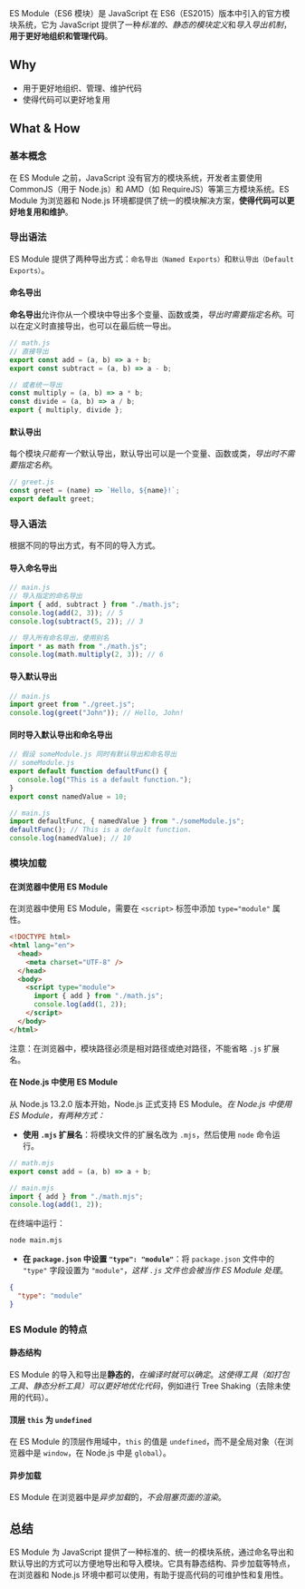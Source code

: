 ES Module（ES6 模块）是 JavaScript 在 ES6（ES2015）版本中引入的官方模块系统，它为 JavaScript 提供了一种*标准的、静态的模块定义*和*导入导出机制*，**用于更好地组织和管理代码**。

## Why
- 用于更好地组织、管理、维护代码
- 使得代码可以更好地复用

## What & How
### 基本概念

在 ES Module 之前，JavaScript 没有官方的模块系统，开发者主要使用 CommonJS（用于 Node.js）和 AMD（如 RequireJS）等第三方模块系统。ES Module 为浏览器和 Node.js 环境都提供了统一的模块解决方案，**使得代码可以更好地复用和维护**。

### 导出语法

ES Module 提供了两种导出方式：`命名导出（Named Exports）`和`默认导出（Default Exports）`。

#### 命名导出

**命名导出**允许你从一个模块中导出多个变量、函数或类，*导出时需要指定名称*。可以在定义时直接导出，也可以在最后统一导出。

```javascript
// math.js
// 直接导出
export const add = (a, b) => a + b;
export const subtract = (a, b) => a - b;

// 或者统一导出
const multiply = (a, b) => a * b;
const divide = (a, b) => a / b;
export { multiply, divide };
```

#### 默认导出

每个模块*只能有一个*默认导出，默认导出可以是一个变量、函数或类，*导出时不需要指定名称*。

```javascript
// greet.js
const greet = (name) => `Hello, ${name}!`;
export default greet;
```

### 导入语法

根据不同的导出方式，有不同的导入方式。

#### 导入命名导出

```javascript
// main.js
// 导入指定的命名导出
import { add, subtract } from "./math.js";
console.log(add(2, 3)); // 5
console.log(subtract(5, 2)); // 3

// 导入所有命名导出，使用别名
import * as math from "./math.js";
console.log(math.multiply(2, 3)); // 6
```

#### 导入默认导出

```javascript
// main.js
import greet from "./greet.js";
console.log(greet("John")); // Hello, John!
```

#### 同时导入默认导出和命名导出

```javascript
// 假设 someModule.js 同时有默认导出和命名导出
// someModule.js
export default function defaultFunc() {
  console.log("This is a default function.");
}
export const namedValue = 10;

// main.js
import defaultFunc, { namedValue } from "./someModule.js";
defaultFunc(); // This is a default function.
console.log(namedValue); // 10
```

### 模块加载

#### 在浏览器中使用 ES Module

在浏览器中使用 ES Module，需要在 `<script>` 标签中添加 `type="module"` 属性。

```html
<!DOCTYPE html>
<html lang="en">
  <head>
    <meta charset="UTF-8" />
  </head>
  <body>
    <script type="module">
      import { add } from "./math.js";
      console.log(add(1, 2));
    </script>
  </body>
</html>
```

注意：在浏览器中，模块路径必须是相对路径或绝对路径，不能省略 `.js` 扩展名。

#### 在 Node.js 中使用 ES Module

从 Node.js 13.2.0 版本开始，Node.js 正式支持 ES Module。*在 Node.js 中使用 ES Module，有两种方式：*

- **使用 `.mjs` 扩展名**：将模块文件的扩展名改为 `.mjs`，然后使用 `node` 命令运行。

```javascript
// math.mjs
export const add = (a, b) => a + b;

// main.mjs
import { add } from "./math.mjs";
console.log(add(1, 2));
```

在终端中运行：

```sh
node main.mjs
```

- **在 `package.json` 中设置 `"type": "module"`**：将 `package.json` 文件中的 `"type"` 字段设置为 `"module"`，*这样 `.js` 文件也会被当作 ES Module 处理*。

```json
{
  "type": "module"
}
```

### ES Module 的特点

#### 静态结构

ES Module 的导入和导出是**静态的**，*在编译时就可以确定*。*这使得工具（如打包工具、静态分析工具）可以更好地优化代码*，例如进行 Tree Shaking（去除未使用的代码）。

#### 顶层 `this` 为 `undefined`

在 ES Module 的顶层作用域中，`this` 的值是 `undefined`，而不是全局对象（在浏览器中是 `window`，在 Node.js 中是 `global`）。

#### 异步加载

ES Module 在浏览器中是*异步加载*的，*不会阻塞页面的渲染*。

## 总结

ES Module 为 JavaScript 提供了一种标准的、统一的模块系统，通过命名导出和默认导出的方式可以方便地导出和导入模块。它具有静态结构、异步加载等特点，在浏览器和 Node.js 环境中都可以使用，有助于提高代码的可维护性和复用性。
